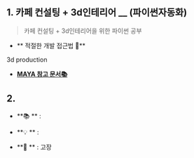 
## 1. 카페 컨설팅 + 3d인테리어 __ (파이썬자동화)

> 카페 컨설팅 + 3d인테리어을 위한 파이썬 공부

- ** 적절한 개발 접근법 🤔**


 3d production




  - [**MAYA 참고 문서📚**](https://wikidocs.net/12761)

 
## 2.   

- **📚  ** :  

- **💡  ** :  

- **👾  ** :  고장
